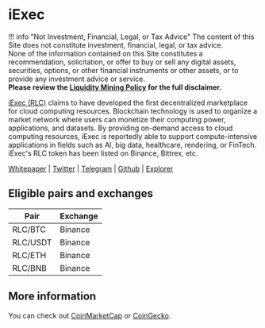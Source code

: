 # iExec

!!! info "Not Investment, Financial, Legal, or Tax Advice"
    The content of this Site does not constitute investment, financial, legal, or tax advice.<br>None of the information contained on this Site constitutes a recommendation, solicitation, or offer to buy or sell any digital assets, securities, options, or other financial instruments or other assets, or to provide any investment advice or service.<br>
    **Please review the [Liquidity Mining Policy](https://hummingbot.io/liquidity-mining-policy/) for the full disclaimer.**

[iExec (RLC)](https://iex.ec/) claims to have developed the first decentralized marketplace for cloud computing resources. Blockchain technology is used to organize a market network where users can monetize their computing power, applications, and datasets. By providing on-demand access to cloud computing resources, iExec is reportedly able to support compute-intensive applications in fields such as AI, big data, healthcare, rendering, or FinTech. iExec's RLC token has been listed on Binance, Bittrex, etc. 

[Whitepaper](https://iex.ec/wp-content/uploads/pdf/iExec-WPv3.0-English.pdf) | [Twitter](https://twitter.com/iEx_ec) | [Telegram](https://goo.gl/fH3EHT) | [Github](https://github.com/iExecBlockchainComputing) | [Explorer](https://etherscan.io/token/0x607F4C5BB672230e8672085532f7e901544a7375)

## Eligible pairs and exchanges
Pair | Exchange 
---|--- 
 RLC/BTC | Binance
 RLC/USDT | Binance
 RLC/ETH | Binance
 RLC/BNB | Binance

## More information 
You can check out [CoinMarketCap](https://coinmarketcap.com/currencies/rlc/markets/) or [CoinGecko](https://www.coingecko.com/en/coins/iexec-rlc).